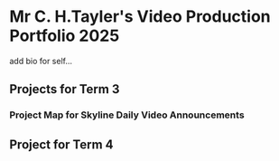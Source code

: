 # Mr C. H.Tayler's Video Production Portfolio 2025

add bio for self...

## Projects for Term 3

### Project Map for Skyline Daily Video Announcements

## Project for Term 4
